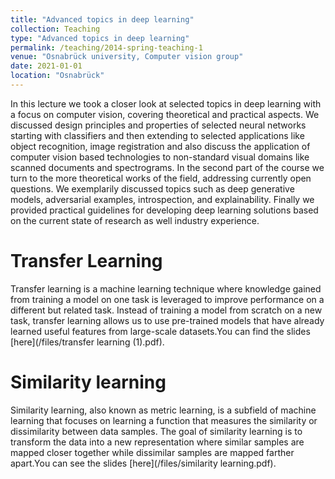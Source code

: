 ```yaml
---
title: "Advanced topics in deep learning"
collection: Teaching
type: "Advanced topics in deep learning"
permalink: /teaching/2014-spring-teaching-1
venue: "Osnabrück university, Computer vision group"
date: 2021-01-01
location: "Osnabrück"
---
```

In this lecture we took a closer look at selected topics in deep learning with a focus on computer vision, covering theoretical and practical aspects. We discussed design principles and properties of selected neural networks starting with classifiers and then extending to selected applications like object recognition, image registration and also discuss the application of computer vision based technologies to non-standard visual domains like scanned documents and spectrograms. In the second part of the course we turn to the more theoretical works of the field, addressing currently open questions. We exemplarily discussed topics such as deep generative models, adversarial examples, introspection, and explainability. Finally we provided practical guidelines for developing deep learning solutions based on the current state of research as well industry experience.


Transfer Learning
======
Transfer learning is a machine learning technique where knowledge gained from training a model on one task is leveraged to improve performance on a different but related task. Instead of training a model from scratch on a new task, transfer learning allows us to use pre-trained models that have already learned useful features from large-scale datasets.You can find the slides [here](/files/transfer learning (1).pdf).

Similarity learning
======
Similarity learning, also known as metric learning, is a subfield of machine learning that focuses on learning a function that measures the similarity or dissimilarity between data samples. The goal of similarity learning is to transform the data into a new representation where similar samples are mapped closer together while dissimilar samples are mapped farther apart.You can see the slides [here](/files/similarity learning.pdf).


